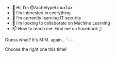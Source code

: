 - 👋 Hi, I’m @ArchetypeLinuxTux
- 👀 I’m interested in everything
- 🌱 I’m currently learning IT security
- 💞️ I’m looking to collaborate on Machine Learning
- 📫 How to reach me: Find me on Facebook ;)

<!---
ArchetypeLinuxTux/ArchetypeLinuxTux is a ✨ special ✨ repository because its `README.md` (this file) appears on your GitHub profile.
You can click the Preview link to take a look at your changes.
--->

Guess what? It's M.M. again... '-.-

Choose the right one this time!
